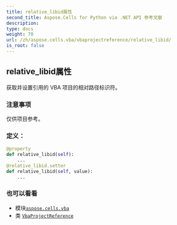 ```yaml
---
title: relative_libid属性
second_title: Aspose.Cells for Python via .NET API 参考文献
description:
type: docs
weight: 70
url: /zh/aspose.cells.vba/vbaprojectreference/relative_libid/
is_root: false
---
```

## relative_libid属性

获取并设置引用的 VBA 项目的相对路径标识符。

### 注意事项

仅供项目参考。
### 定义：
```python
@property
def relative_libid(self):
    ...
@relative_libid.setter
def relative_libid(self, value):
    ...
```

### 也可以看看
* 模块[`aspose.cells.vba`](../../)
* 类 [`VbaProjectReference`](/cells/python-net/zh/aspose.cells.vba/vbaprojectreference)
